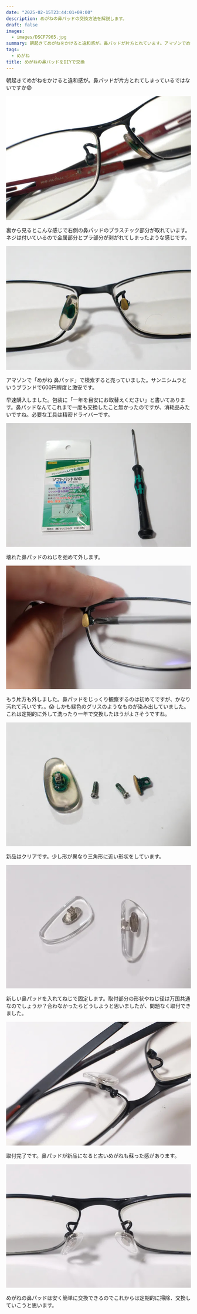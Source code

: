 ```yaml
---
date: "2025-02-15T23:44:01+09:00"
description: めがねの鼻パッドの交換方法を解説します。
draft: false
images:
  - images/DSCF7965.jpg
summary: 朝起きてめがねをかけると違和感が。鼻パッドが片方とれています。アマゾンでめがねの鼻パッドを購入しDIYで交換しました。
tags:
  - めがね
title: めがねの鼻パッドをDIYで交換
---
```


朝起きてめがねをかけると違和感が。鼻パッドが片方とれてしまっているではないですか😨

![鼻パッドが片方とれてしまっためがね](./images/DSCF7953.jpg)

裏から見るとこんな感じで右側の鼻パッドのプラスチック部分が取れています。ネジは付いているので金属部分とプラ部分が剥がれてしまったような感じです。

![めがねの裏側、鼻パッド部分](./images/DSCF7955.jpg)

アマゾンで「めがね 鼻パッド」で検索すると売っていました。サンニシムラというブランドで600円程度と激安です。

早速購入しました。包装に「一年を目安にお取替えください」と書いてあります。鼻パッドなんてこれまで一度も交換したこと無かったのですが、消耗品みたいですね。必要な工具は精密ドライバーです。

![購入した鼻パッド](./images/DSCF7957.jpg)

壊れた鼻パッドのねじを弛めて外します。

![ねじを外す](./images/DSCF7959.jpg)

もう片方も外しました。鼻パッドをじっくり観察するのは初めてですが、かなり汚れて汚いです。。😱 しかも緑色のグリスのようなものが染み出していました。これは定期的に外して洗ったり一年で交換したほうがよさそうですね。

![汚れた鼻パッド](./images/DSCF7961.jpg)

新品はクリアです。少し形が異なり三角形に近い形状をしています。

![新品の鼻パッド](./images/DSCF7962.jpg)

新しい鼻パッドを入れてねじで固定します。取付部分の形状やねじ径は万国共通なのでしょうか？合わなかったらどうしようと思いましたが、問題なく取付できました。

![ねじで鼻パッドを固定する](./images/DSCF7964.jpg)

取付完了です。鼻パッドが新品になると古いめがねも蘇った感があります。

![鼻パッド交換後のめがね](./images/DSCF7965.jpg)

めがねの鼻パッドは安く簡単に交換できるのでこれからは定期的に掃除、交換していこうと思います。
